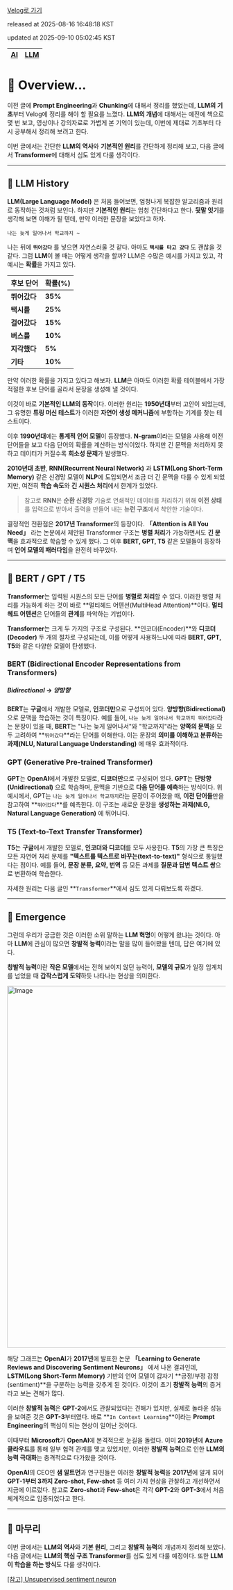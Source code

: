 [Velog로 가기](https://velog.io/@choi-hyk/LLM-Overview)

released at 2025-08-16 16:48:18 KST

updated at 2025-09-10 05:02:45 KST

|[AI](https://velog.io/tags/AI)|[LLM](https://velog.io/tags/LLM)|
|----|----|

# 📖 Overview...

이전 글에 **Prompt Engineering**과 **Chunking**에 대해서 정리를 했었는데, **LLM의 기초**부터 Velog에 정리를 해야 할 필요를 느꼈다. **LLM의 개념**에 대해서는 예전에 책으로 몇 번 보고, 영상이나 강의자료로 가볍게 본 기억이 있는데, 이번에 제대로 기초부터 다시 공부해서 정리해 보려고 한다.

이번 글에서는 간단한 **LLM의 역사**와 **기본적인 원리**를 간단하게 정리해 보고, 다음 글에서 **Transformer**에 대해서 심도 있게 다룰 생각이다.

---

## 📜 LLM History

**LLM(Large Language Model)** 은 처음 들어보면, 엄청나게 복잡한 알고리즘과 원리로 동작하는 것처럼 보인다. 하지만 **기본적인 원리**는 엄청 간단하다고 한다. **뒷말 잇기**를 생각해 보면 이해가 될 텐데, 만약 이러한 문장을 보았다고 하자.

`나는 늦게 일어나서 학교까지 ~`

나는 뒤에 **`뛰어갔다`** 를 넣으면 자연스러울 것 같다. 아마도 **`택시를 타고 갔다`** 도 괜찮을 것 같다. 그럼 **LLM**이 볼 때는 어떻게 생각을 할까? LLM은 수많은 예시를 가지고 있고, 각 예시는 **확률**을 가지고 있다.

| 후보 단어    | 확률(%)   |
| -------- | ------- |
| **뛰어갔다** | **35%** |
| **택시를**  | **25%** |
| **걸어갔다** | **15%** |
| **버스를**  | **10%** |
| **지각했다** | **5%**  |
| **기타**   | **10%** |

만약 이러한 확률을 가지고 있다고 해보자. **LLM**은 아마도 이러한 확률 테이블에서 가장 적절한 후보 단어를 골라서 문장을 생성해 낼 것이다.

이것이 바로 **기본적인 LLM의 동작**이다. 이러한 원리는 **1950년대**부터 고안이 되었는데, 그 유명한 **튜링 머신 테스트**가 이러한 **자연어 생성 메커니즘**에 부합하는 기계를 찾는 테스트이다.

이후 **1990년대**에는 **통계적 언어 모델**이 등장했다. **N-gram**이라는 모델을 사용해 이전 단어들을 보고 다음 단어의 확률을 계산하는 방식이었다. 하지만 긴 문맥을 처리하지 못하고 데이터가 커질수록 **희소성 문제**가 발생했다.

**2010년대 초반**, **RNN(Recurrent Neural Network)** 과 **LSTM(Long Short-Term Memory)** 같은 신경망 모델이 **NLP**에 도입되면서 조금 더 긴 문맥을 다룰 수 있게 되었지만, 여전히 **학습 속도**와 **긴 시퀀스 처리**에서 한계가 있었다.

> 참고로 **RNN**은 **순환 신경망** 기술로 연쇄적인 데이터를 처리하기 위해 **이전 상태**를 입력으로 받아서 출력을 만들어 내는 **뉴런 구조**에서 착안한 기술이다.

결정적인 전환점은 **2017년 Transformer**의 등장이다. **「Attention is All You Need」** 라는 논문에서 제안된 Transformer 구조는 **병렬 처리**가 가능하면서도 **긴 문맥**을 효과적으로 학습할 수 있게 했다. 그 이후 **BERT, GPT, T5** 같은 모델들이 등장하며 **언어 모델의 패러다임**을 완전히 바꾸었다.

---

## 🤖 BERT / GPT / T5

**Transformer**는 입력된 시퀀스의 모든 단어를 **병렬로 처리**할 수 있다. 이러한 병렬 처리를 가능하게 하는 것이 바로 **멀티헤드 어텐션(MultiHead Attention)**이다. **멀티헤드 어텐션**은 단어들의 **관계**를 파악하는 기법이다.

**Transformer**는 크게 두 가지의 구조로 구성된다. **인코더(Encoder)**와 **디코더(Decoder)** 두 개의 절차로 구성되는데, 이를 어떻게 사용하느냐에 따라 **BERT, GPT, T5**와 같은 다양한 모델이 탄생했다.

### BERT (Bidirectional Encoder Representations from Transformers)

##### Bidirectional → 양방향

**BERT**는 **구글**에서 개발한 모델로, **인코더만**으로 구성되어 있다. **양방향(Bidirectional)** 으로 문맥을 학습하는 것이 특징이다. 예를 들어, `나는 늦게 일어나서 학교까지 뛰어갔다`라는 문장이 있을 때, **BERT**는 "나는 늦게 일어나서"와 "학교까지"라는 **양쪽의 문맥**을 모두 고려하여 **`뛰어갔다`**라는 단어를 이해한다. 이는 문장의 **의미를 이해하고 분류하는 과제(NLU, Natural Language Understanding)** 에 매우 효과적이다.

### GPT (Generative Pre-trained Transformer)

**GPT**는 **OpenAI**에서 개발한 모델로, **디코더만**으로 구성되어 있다. **GPT**는 **단방향(Unidirectional)** 으로 학습하며, 문맥을 기반으로 **다음 단어를 예측**하는 방식이다. 위 예시에서, GPT는 `나는 늦게 일어나서 학교까지`라는 문장이 주어졌을 때, **이전 단어들**만을 참고하여 \*\*`뛰어갔다`\*\*를 예측한다. 이 구조는 새로운 문장을 **생성하는 과제(NLG, Natural Language Generation)** 에 뛰어나다.

### T5 (Text-to-Text Transfer Transformer)

**T5**는 **구글**에서 개발한 모델로, **인코더와 디코더**를 모두 사용한다. **T5**의 가장 큰 특징은 모든 자연어 처리 문제를 **"텍스트를 텍스트로 바꾸는(text-to-text)"** 형식으로 통일했다는 점이다. 예를 들어, **문장 분류, 요약, 번역** 등 모든 과제를 **질문과 답변 텍스트 쌍**으로 변환하여 학습한다.

자세한 원리는 다음 글인 **`Transformer`**에서 심도 있게 다뤄보도록 하겠다.

---

## 🌟 Emergence

그런데 우리가 궁금한 것은 이러한 소위 말하는 **LLM 혁명**이 어떻게 왔냐는 것이다. 아마 **LLM**에 관심이 많으면 **창발적 능력**이라는 말을 많이 들어봤을 텐데, 답은 여기에 있다.

**창발적 능력**이란 **작은 모델**에서는 전혀 보이지 않던 능력이, **모델의 규모**가 일정 임계치를 넘었을 때 **갑작스럽게 도약**하듯 나타나는 현상을 의미한다.

<img width="1129" height="833" alt="Image" src="https://github.com/user-attachments/assets/0f419745-167a-4a72-ad47-a56d8ed5341b" />  

해당 그래프는 **OpenAI**가 **2017년**에 발표한 논문 **「Learning to Generate Reviews and Discovering Sentiment Neurons」** 에서 나온 결과인데, **LSTM(Long Short-Term Memory)** 기반의 언어 모델이 갑자기 **긍정/부정 감정(sentiment)**을 구분하는 능력을 갖추게 된 것이다. 이것이 초기 **창발적 능력**의 증거라고 보는 견해가 많다.

이러한 **창발적 능력**은 **GPT-2**에서도 관찰되었다는 견해가 있지만, 실제로 놀라운 성능을 보여준 것은 **GPT-3**부터였다. 바로 **`In Context Learning`**이라는 **Prompt Engineering**의 핵심이 되는 현상이 일어난 것이다.

이때부터 **Microsoft**가 **OpenAI**에 본격적으로 눈길을 돌렸다. 이미 **2019년**에 **Azure 클라우드**를 통해 일부 협력 관계를 맺고 있었지만, 이러한 **창발적 능력**으로 인한 **LLM의 능력 극대화**는 충격적으로 다가왔을 것이다.

**OpenAI**의 CEO인 **샘 알트먼**과 연구진들은 이러한 **창발적 능력**을 **2017년**에 알게 되어 **GPT-1부터 3까지 Zero-shot, Few-shot** 등 여러 가지 현상을 관찰하고 개선하면서 지금에 이르렀다. 참고로 **Zero-shot**과 **Few-shot**은 각각 **GPT-2**와 **GPT-3**에서 처음 체계적으로 입증되었다고 한다.

---

## 📌 마무리
이번 글에서는 **LLM의 역사**와 **기본 원리**, 그리고 **창발적 능력**의 개념까지 정리해 보았다. 다음 글에서는 **LLM의 핵심 구조 Transformer**를 심도 있게 다룰 예정이다. 또한 **LLM이 학습을 하는 방식**도 다룰 생각이다.

[[참고] Unsupervised sentiment neuron](https://openai.com/index/unsupervised-sentiment-neuron/)
